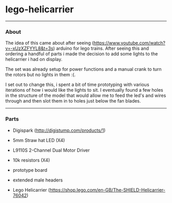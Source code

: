 # lego-helicarrier

<hr/>

### About

The idea of this came about after seeing (https://www.youtube.com/watch?v=-xUzXZFYYL8&t=3s) arduino for lego trains. After seeing this and ordering a handful of parts i made the decision to add some lights to the helicarrier i had on display.

The set was already setup for power functions and a manual crank to turn the rotors but no lights in them :(.

I set out to change this, i spent a bit of time prototyping with various iterations of how i would like the lights to sit. I eventually found a few holes in the structure of the model that would allow me to feed the led's and wires through and then slot them in to holes just below the fan blades.


<hr/>

### Parts

* Digispark (http://digistump.com/products/1)

* 5mm Straw hat LED (X4) 

* L9110S 2-Channel Dual Motor Driver

* 10k resistors (X4)

* prototype board

* extended male headers

* Lego Helicarrier (https://shop.lego.com/en-GB/The-SHIELD-Helicarrier-76042)
